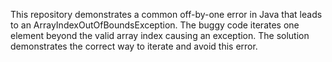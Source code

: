 This repository demonstrates a common off-by-one error in Java that leads to an ArrayIndexOutOfBoundsException. The buggy code iterates one element beyond the valid array index causing an exception. The solution demonstrates the correct way to iterate and avoid this error.